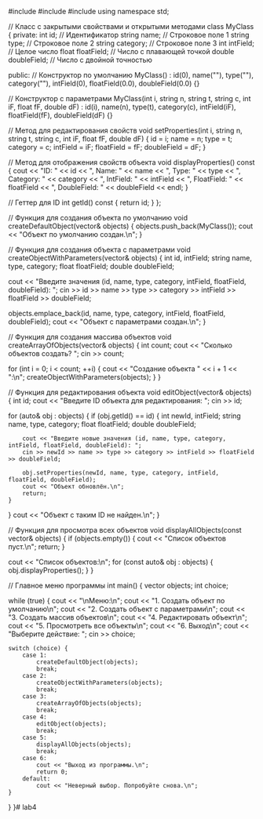#include #include #include using namespace std;

// Класс с закрытыми свойствами и открытыми методами class MyClass { private: int id; // Идентификатор string name; // Строковое поле 1 string type; // Строковое поле 2 string category; // Строковое поле 3 int intField; // Целое число float floatField; // Число с плавающей точкой double doubleField; // Число с двойной точностью

public: // Конструктор по умолчанию MyClass() : id(0), name(""), type(""), category(""), intField(0), floatField(0.0), doubleField(0.0) {}

// Конструктор с параметрами
MyClass(int i, string n, string t, string c, int iF, float fF, double dF) 
    : id(i), name(n), type(t), category(c), intField(iF), floatField(fF), doubleField(dF) {}

// Метод для редактирования свойств
void setProperties(int i, string n, string t, string c, int iF, float fF, double dF) {
    id = i;
    name = n;
    type = t;
    category = c;
    intField = iF;
    floatField = fF;
    doubleField = dF;
}

// Метод для отображения свойств объекта
void displayProperties() const {
    cout << "ID: " << id << ", Name: " << name << ", Type: " << type 
         << ", Category: " << category << ", IntField: " << intField 
         << ", FloatField: " << floatField << ", DoubleField: " << doubleField << endl;
}

// Геттер для ID
int getId() const { return id; }
};

// Функция для создания объекта по умолчанию void createDefaultObject(vector& objects) { objects.push_back(MyClass()); cout << "Объект по умолчанию создан.\n"; }

// Функция для создания объекта с параметрами void createObjectWithParameters(vector& objects) { int id, intField; string name, type, category; float floatField; double doubleField;

cout << "Введите значения (id, name, type, category, intField, floatField, doubleField): ";
cin >> id >> name >> type >> category >> intField >> floatField >> doubleField;

objects.emplace_back(id, name, type, category, intField, floatField, doubleField);
cout << "Объект с параметрами создан.\n";
}

// Функция для создания массива объектов void createArrayOfObjects(vector& objects) { int count; cout << "Сколько объектов создать? "; cin >> count;

for (int i = 0; i < count; ++i) {
    cout << "Создание объекта " << i + 1 << ":\n";
    createObjectWithParameters(objects);
}
}

// Функция для редактирования объекта void editObject(vector& objects) { int id; cout << "Введите ID объекта для редактирования: "; cin >> id;

for (auto& obj : objects) {
    if (obj.getId() == id) {
        int newId, intField;
        string name, type, category;
        float floatField;
        double doubleField;

        cout << "Введите новые значения (id, name, type, category, intField, floatField, doubleField): ";
        cin >> newId >> name >> type >> category >> intField >> floatField >> doubleField;

        obj.setProperties(newId, name, type, category, intField, floatField, doubleField);
        cout << "Объект обновлён.\n";
        return;
    }
}
cout << "Объект с таким ID не найден.\n";
}

// Функция для просмотра всех объектов void displayAllObjects(const vector& objects) { if (objects.empty()) { cout << "Список объектов пуст.\n"; return; }

cout << "Список объектов:\n";
for (const auto& obj : objects) {
    obj.displayProperties();
}
}

// Главное меню программы int main() { vector objects; int choice;

while (true) {
    cout << "\nМеню:\n";
    cout << "1. Создать объект по умолчанию\n";
    cout << "2. Создать объект с параметрами\n";
    cout << "3. Создать массив объектов\n";
    cout << "4. Редактировать объект\n";
    cout << "5. Просмотреть все объекты\n";
    cout << "6. Выход\n";
    cout << "Выберите действие: ";
    cin >> choice;

    switch (choice) {
        case 1:
            createDefaultObject(objects);
            break;
        case 2:
            createObjectWithParameters(objects);
            break;
        case 3:
            createArrayOfObjects(objects);
            break;
        case 4:
            editObject(objects);
            break;
        case 5:
            displayAllObjects(objects);
            break;
        case 6:
            cout << "Выход из программы.\n";
            return 0;
        default:
            cout << "Неверный выбор. Попробуйте снова.\n";
    }
}
}# lab4
